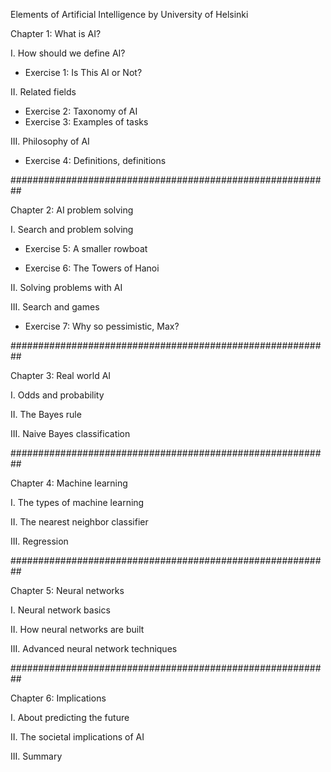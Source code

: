 Elements of Artificial Intelligence by University of Helsinki

Chapter 1: What is AI?

I. How should we define AI?

 - Exercise 1: Is This AI or Not?

II. Related fields

 - Exercise 2: Taxonomy of AI
 - Exercise 3: Examples of tasks

III. Philosophy of AI

 - Exercise 4: Definitions, definitions

##########################################################

Chapter 2: AI problem solving

I. Search and problem solving

 - Exercise 5: A smaller rowboat

 - Exercise 6: The Towers of Hanoi

II. Solving problems with AI

III. Search and games

 - Exercise 7: Why so pessimistic, Max?

##########################################################

Chapter 3: Real world AI

I. Odds and probability

II. The Bayes rule

III. Naive Bayes classification

##########################################################

Chapter 4: Machine learning

I. The types of machine learning

II. The nearest neighbor classifier

III. Regression

##########################################################

Chapter 5: Neural networks

I. Neural network basics

II. How neural networks are built

III. Advanced neural network techniques

##########################################################

Chapter 6: Implications

I. About predicting the future

II. The societal implications of AI

III. Summary

